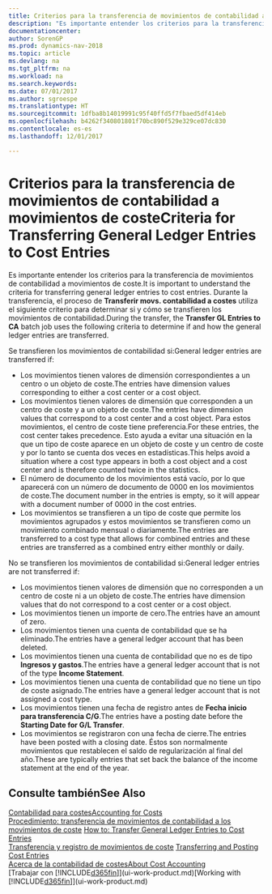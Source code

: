 ```yaml
---
title: Criterios para la transferencia de movimientos de contabilidad a movimientos de coste
description: "Es importante entender los criterios para la transferencia de movimientos de contabilidad a movimientos de coste. Durante la transferencia, el proceso de **Transferir movs. contabilidad** a costes utiliza el siguiente criterio para determinar si y cómo se transfieren los movimientos de contabilidad."
documentationcenter: 
author: SorenGP
ms.prod: dynamics-nav-2018
ms.topic: article
ms.devlang: na
ms.tgt_pltfrm: na
ms.workload: na
ms.search.keywords: 
ms.date: 07/01/2017
ms.author: sgroespe
ms.translationtype: HT
ms.sourcegitcommit: 1dfba8b14019991c95f40ffd5f7fbaed5df414eb
ms.openlocfilehash: b4262f340801801f70bc890f529e329ce07dc830
ms.contentlocale: es-es
ms.lasthandoff: 12/01/2017

---
```

# <a name="criteria-for-transferring-general-ledger-entries-to-cost-entries"></a><span data-ttu-id="acaaf-104">Criterios para la transferencia de movimientos de contabilidad a movimientos de coste</span><span class="sxs-lookup"><span data-stu-id="acaaf-104">Criteria for Transferring General Ledger Entries to Cost Entries</span></span>
<span data-ttu-id="acaaf-105">Es importante entender los criterios para la transferencia de movimientos de contabilidad a movimientos de coste.</span><span class="sxs-lookup"><span data-stu-id="acaaf-105">It is important to understand the criteria for transferring general ledger entries to cost entries.</span></span> <span data-ttu-id="acaaf-106">Durante la transferencia, el proceso de **Transferir movs. contabilidad a costes** utiliza el siguiente criterio para determinar si y cómo se transfieren los movimientos de contabilidad.</span><span class="sxs-lookup"><span data-stu-id="acaaf-106">During the transfer, the **Transfer GL Entries to CA** batch job uses the following criteria to determine if and how the general ledger entries are transferred.</span></span>  

<span data-ttu-id="acaaf-107">Se transfieren los movimientos de contabilidad si:</span><span class="sxs-lookup"><span data-stu-id="acaaf-107">General ledger entries are transferred if:</span></span>  

-   <span data-ttu-id="acaaf-108">Los movimientos tienen valores de dimensión correspondientes a un centro o un objeto de coste.</span><span class="sxs-lookup"><span data-stu-id="acaaf-108">The entries have dimension values corresponding to either a cost center or a cost object.</span></span>  
-   <span data-ttu-id="acaaf-109">Los movimientos tienen valores de dimensión que corresponden a un centro de coste y a un objeto de coste.</span><span class="sxs-lookup"><span data-stu-id="acaaf-109">The entries have dimension values that correspond to a cost center and a cost object.</span></span> <span data-ttu-id="acaaf-110">Para estos movimientos, el centro de coste tiene preferencia.</span><span class="sxs-lookup"><span data-stu-id="acaaf-110">For these entries, the cost center takes precedence.</span></span> <span data-ttu-id="acaaf-111">Esto ayuda a evitar una situación en la que un tipo de coste aparece en un objeto de coste y un centro de coste y por lo tanto se cuenta dos veces en estadísticas.</span><span class="sxs-lookup"><span data-stu-id="acaaf-111">This helps avoid a situation where a cost type appears in both a cost object and a cost center and is therefore counted twice in the statistics.</span></span>  
-   <span data-ttu-id="acaaf-112">El número de documento de los movimientos está vacío, por lo que aparecerá con un número de documento de 0000 en los movimientos de coste.</span><span class="sxs-lookup"><span data-stu-id="acaaf-112">The document number in the entries is empty, so it will appear with a document number of 0000 in the cost entries.</span></span>  
-   <span data-ttu-id="acaaf-113">Los movimientos se transfieren a un tipo de coste que permite los movimientos agrupados y estos movimientos se transfieren como un movimiento combinado mensual o diariamente.</span><span class="sxs-lookup"><span data-stu-id="acaaf-113">The entries are transferred to a cost type that allows for combined entries and these entries are transferred as a combined entry either monthly or daily.</span></span>  

<span data-ttu-id="acaaf-114">No se transfieren los movimientos de contabilidad si:</span><span class="sxs-lookup"><span data-stu-id="acaaf-114">General ledger entries are not transferred if:</span></span>  

-   <span data-ttu-id="acaaf-115">Los movimientos tienen valores de dimensión que no corresponden a un centro de coste ni a un objeto de coste.</span><span class="sxs-lookup"><span data-stu-id="acaaf-115">The entries have dimension values that do not correspond to a cost center or a cost object.</span></span>  
-   <span data-ttu-id="acaaf-116">Los movimientos tienen un importe de cero.</span><span class="sxs-lookup"><span data-stu-id="acaaf-116">The entries have an amount of zero.</span></span>  
-   <span data-ttu-id="acaaf-117">Los movimientos tienen una cuenta de contabilidad que se ha eliminado.</span><span class="sxs-lookup"><span data-stu-id="acaaf-117">The entries have a general ledger account that has been deleted.</span></span>  
-   <span data-ttu-id="acaaf-118">Los movimientos tienen una cuenta de contabilidad que no es de tipo **Ingresos y gastos**.</span><span class="sxs-lookup"><span data-stu-id="acaaf-118">The entries have a general ledger account that is not of the type **Income Statement**.</span></span>  
-   <span data-ttu-id="acaaf-119">Los movimientos tienen una cuenta de contabilidad que no tiene un tipo de coste asignado.</span><span class="sxs-lookup"><span data-stu-id="acaaf-119">The entries have a general ledger account that is not assigned a cost type.</span></span>  
-   <span data-ttu-id="acaaf-120">Los movimientos tienen una fecha de registro antes de **Fecha inicio para transferencia C/G**.</span><span class="sxs-lookup"><span data-stu-id="acaaf-120">The entries have a posting date before the **Starting Date for G/L Transfer**.</span></span>  
-   <span data-ttu-id="acaaf-121">Los movimientos se registraron con una fecha de cierre.</span><span class="sxs-lookup"><span data-stu-id="acaaf-121">The entries have been posted with a closing date.</span></span> <span data-ttu-id="acaaf-122">Éstos son normalmente movimientos que restablecen el saldo de regularización al final del año.</span><span class="sxs-lookup"><span data-stu-id="acaaf-122">These are typically entries that set back the balance of the income statement at the end of the year.</span></span>  

## <a name="see-also"></a><span data-ttu-id="acaaf-123">Consulte también</span><span class="sxs-lookup"><span data-stu-id="acaaf-123">See Also</span></span>  
[<span data-ttu-id="acaaf-124">Contabilidad para costes</span><span class="sxs-lookup"><span data-stu-id="acaaf-124">Accounting for Costs</span></span>](finance-manage-cost-accounting.md)  
 <span data-ttu-id="acaaf-125">[Procedimiento: transferencia de movimientos de contabilidad a los movimientos de coste](finance-how-to-transfer-general-ledger-entries-to-cost-entries.md) </span><span class="sxs-lookup"><span data-stu-id="acaaf-125">[How to: Transfer General Ledger Entries to Cost Entries](finance-how-to-transfer-general-ledger-entries-to-cost-entries.md) </span></span>  
 <span data-ttu-id="acaaf-126">[Transferencia y registro de movimientos de coste](finance-transfer-and-post-cost-entries.md) </span><span class="sxs-lookup"><span data-stu-id="acaaf-126">[Transferring and Posting Cost Entries](finance-transfer-and-post-cost-entries.md) </span></span>  
 [<span data-ttu-id="acaaf-127">Acerca de la contabilidad de costes</span><span class="sxs-lookup"><span data-stu-id="acaaf-127">About Cost Accounting</span></span>](finance-about-cost-accounting.md)  
 <span data-ttu-id="acaaf-128">[Trabajar con [!INCLUDE[d365fin](includes/d365fin_md.md)]](ui-work-product.md)</span><span class="sxs-lookup"><span data-stu-id="acaaf-128">[Working with [!INCLUDE[d365fin](includes/d365fin_md.md)]](ui-work-product.md)</span></span>

